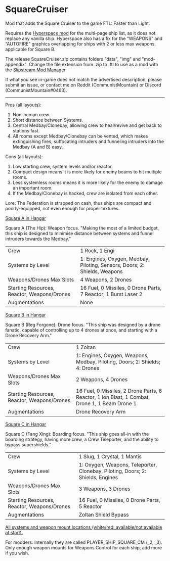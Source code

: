 # SquareCruiser
Mod that adds the Square Cruiser to the game FTL: Faster than Light.

Requires the [Hyperspace mod](https://github.com/FTL-Hyperspace/FTL-Hyperspace) for the multi-page ship list, as it does not replace any vanilla ship. Hyperspace also has a fix for the “WEAPONS” and “AUTOFIRE” graphics overlapping for ships with 2 or less max weapons, applicable for Square B.

The release SquareCruiser.zip contains folders "data", "img" and "mod-appendix". Change the file extension from .zip to .ftl to use as a mod with the [Slipstream Mod Manager](https://github.com/Vhati/Slipstream-Mod-Manager).

If what you see in-game does not match the advertised description, please submit an issue, or contact me on Reddit (CommunistMountain) or Discord (CommunistMountain#0463).
<hr>
Pros (all layouts):
<ol>
	<li>Non-human crew.</li>
	<li>Short distance between Systems.</li>
	<li>Central Medbay/Clonebay, allowing crew to heal/revive and get back to stations fast.</li>
	<li>All rooms except Medbay/Clonebay can be vented, which makes extinguishing fires, suffocating intruders and funneling intruders into the Medbay (A and B) easy.</li>
</ol>

Cons (all layouts):
<ol>
	<li>Low starting crew, system levels and/or reactor.</li>
	<li>Compact design means it is more likely for enemy beams to hit multiple rooms.</li>
	<li>Less systemless rooms means it is more likely for the enemy to damage an important room.</li>
	<li>If the Medbay/Clonebay is hacked, crew are isolated from each other.</li>
</ol>

Lore: The Federation is strapped on cash, thus ships are compact and poorly-equipped, not even enough for proper textures.

[Square A in Hangar](https://raw.githubusercontent.com/CommunistMountain/SquareCruiser/main/preview-images/SquareA%20Promo.png)

Square A (The Hip): Weapon focus. "Making the most of a limited budget, this ship is designed to minimise distance between systems and funnel intruders towards the Medbay."
<table>
	<tr>
		<td>Crew</td>
		<td>1 Rock, 1 Engi</td>
	</tr>
	<tr>
		<td>Systems by Level</td>
		<td>1: Engines, Oxygen, Medbay, Piloting, Sensors, Doors; 2: Shields, Weapons</td>
	</tr>
	<tr>
		<td>Weapons/Drones Max Slots</td>
		<td>4 Weapons, 2 Drones</td>
	</tr>
	<tr>
		<td>Starting Resources, Reactor, Weapons/Drones</td>
		<td>16 Fuel, 0 Missiles, 0 Drone Parts, 7 Reactor, 1 Burst Laser 2</td>
	</tr>
	<tr>
		<td>Augmentations</td>
		<td>None</td>
	</tr>
</table>

[Square B in Hangar](https://raw.githubusercontent.com/CommunistMountain/SquareCruiser/main/preview-images/SquareB%20Promo.png)

Square B (Reg Forgone): Drone focus. "This ship was designed by a drone fanatic, capable of controlling up to 4 drones at once, and starting with a Drone Recovery Arm."
<table>
	<tr>
		<td>Crew</td>
		<td>1 Zoltan</td>
	</tr>
	<tr>
		<td>Systems by Level</td>
		<td>1: Engines, Oxygen, Weapons, Medbay, Piloting, Doors; 2: Shields; 4: Drones</td>
	</tr>
	<tr>
		<td>Weapons/Drones Max Slots</td>
		<td>2 Weapons, 4 Drones</td>
	</tr>
	<tr>
		<td>Starting Resources, Reactor, Weapons/Drones</td>
		<td>16 Fuel, 0 Missiles, 2 Drone Parts, 6 Reactor, 1 Ion Blast, 1 Combat Drone 1, 1 Beam Drone 1</td>
	</tr>
	<tr>
		<td>Augmentations</td>
		<td>Drone Recovery Arm</td>
	</tr>
</table>

[Square C in Hangar](https://raw.githubusercontent.com/CommunistMountain/SquareCruiser/main/preview-images/SquareC%20Promo.png)

Square C (Fang Xing): Boarding focus. "This ship goes all-in with the boarding strategy, having more crew, a Crew Teleporter, and the ability to bypass supershields."
<table>
	<tr>
		<td>Crew</td>
		<td>1 Slug, 1 Crystal, 1 Mantis</td>
	</tr>
	<tr>
		<td>Systems by Level</td>
		<td>1: Oxygen, Weapons, Teleporter, Clonebay, Piloting, Doors; 2: Shields, Engines</td>
	</tr>
	<tr>
		<td>Weapons/Drones Max Slots</td>
		<td>3 Weapons, 3 Drones</td>
	</tr>
	<tr>
		<td>Starting Resources, Reactor, Weapons/Drones</td>
		<td>16 Fuel, 0 Missiles, 0 Drone Parts, 5 Reactor</td>
	</tr>
	<tr>
		<td>Augmentations</td>
		<td>Zoltan Shield Bypass</td>
	</tr>
</table>

[All systems and weapon mount locations (white/red: available/not available at start).](https://raw.githubusercontent.com/CommunistMountain/SquareCruiser/main/preview-images/Square%20Layouts.png)

For modders: Internally they are called PLAYER_SHIP_SQUARE_CM (_2, _3). Only enough weapon mounts for Weapons Control for each ship, add more if you wish.
